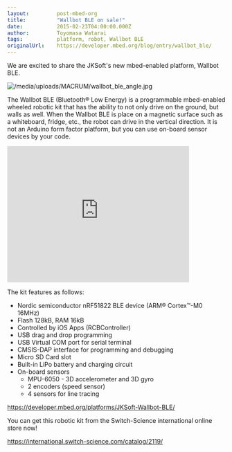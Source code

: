 ```yaml
---
layout:         post-mbed-org
title:          "Wallbot BLE on sale!"
date:           2015-02-23T04:00:00.000Z
author:         Toyomasa Watarai
tags:           platform, robot, Wallbot BLE
originalUrl:    https://developer.mbed.org/blog/entry/wallbot_ble/
---
```


<p>We are excited to share the JKSoft&apos;s new mbed-enabled platform, Wallbot
  BLE.</p>
<p>
  <img src="https://developer.mbed.org/media/uploads/MACRUM/wallbot_ble_angle.jpg"
  alt="/media/uploads/MACRUM/wallbot_ble_angle.jpg" title="/media/uploads/MACRUM/wallbot_ble_angle.jpg">
</p>
<p>The Wallbot BLE (Bluetooth&#xAE; Low Energy) is a programmable mbed-enabled
  wheeled robotic kit that has the ability to not only drive on the ground,
  but walls as well. When the Wallbot BLE is place on a magnetic surface
  such as a whiteboard, fridge, etc., the robot can drive in the vertical
  direction. It is not an Arduino form factor platform, but you can use on-board
  sensor devices by your code.</p>
<div class="flex-video">
  <iframe width="420" height="315" src="https://www.youtube.com/embed/HCDCMiLzI7c"
  frameborder="0" allowfullscreen="allowfullscreen"></iframe>
</div>
<p>The kit features as follows:</p>
<ul>
  <li>Nordic semiconductor nRF51822 BLE device (ARM&#xAE; Cortex&#x2122;-M0
    16MHz)</li>
  <li>Flash 128kB, RAM 16kB</li>
  <li>Controlled by iOS Apps (RCBController)</li>
  <li>USB drag and drop programming</li>
  <li>USB Virtual COM port for serial terminal</li>
  <li>CMSIS-DAP interface for programming and debugging</li>
  <li>Micro SD Card slot</li>
  <li>Built-in LiPo battery and charging circuit</li>
  <li>On-board sensors
    <ul>
      <li>MPU-6050 - 3D accelerometer and 3D gyro</li>
      <li>2 encoders (speed sensor)</li>
      <li>4 sensors for line tracing</li>
    </ul>
  </li>
</ul>
<p><a href="https://developer.mbed.org/platforms/JKSoft-Wallbot-BLE/">https://developer.mbed.org/platforms/JKSoft-Wallbot-BLE/</a>
</p>
<p>You can get this robotic kit from the Switch-Science international online
  store now!</p>
<p><a href="https://international.switch-science.com/catalog/2119/" rel="nofollow">https://international.switch-science.com/catalog/2119/</a>
</p>
